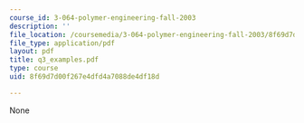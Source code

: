 ```yaml
---
course_id: 3-064-polymer-engineering-fall-2003
description: ''
file_location: /coursemedia/3-064-polymer-engineering-fall-2003/8f69d7d00f267e4dfd4a7088de4df18d_q3_examples.pdf
file_type: application/pdf
layout: pdf
title: q3_examples.pdf
type: course
uid: 8f69d7d00f267e4dfd4a7088de4df18d

---
```

None